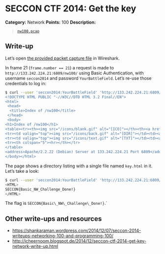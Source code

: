 # SECCON CTF 2014: Get the key

**Category:** Network
**Points:** 100
**Description:**

> [`nw100.pcap`](nw100.pcap)

## Write-up

Let’s open [the provided packet capture file](nw100.pcap) in Wireshark.

In frame 21 (`frame.number == 21`) a request is made to `http://133.242.224.21:6809/nw100/` using Basic Authentication, with username `seccon2014` and password `YourBattleField`. Let’s re-use those credentials to log in:

```bash
$ curl --user 'seccon2014:YourBattleField' 'http://133.242.224.21:6809/nw100/''
<!DOCTYPE HTML PUBLIC "-//W3C//DTD HTML 3.2 Final//EN">
<html>
 <head>
  <title>Index of /nw100</title>
 </head>
 <body>
<h1>Index of /nw100</h1>
<table><tr><th><img src="/icons/blank.gif" alt="[ICO]"></th><th><a href="?C=N;O=D">Name</a></th><th><a href="?C=M;O=A">Last modified</a></th><th><a href="?C=S;O=A">Size</a></th><th><a href="?C=D;O=A">Description</a></th></tr><tr><th colspan="5"><hr></th></tr>
<tr><td valign="top"><img src="/icons/back.gif" alt="[DIR]"></td><td><a href="/">Parent Directory</a></td><td>&nbsp;</td><td align="right">  - </td><td>&nbsp;</td></tr>
<tr><td valign="top"><img src="/icons/text.gif" alt="[TXT]"></td><td><a href="key.html">key.html</a></td><td align="right">29-Nov-2014 22:12  </td><td align="right"> 48 </td><td>&nbsp;</td></tr>
<tr><th colspan="5"><hr></th></tr>
</table>
<address>Apache/2.2.22 (Debian) Server at 133.242.224.21 Port 6809</address>
</body></html>
```

The page shows a directory listing with a single file named `key.html` in it. Let’s take a look:

```bash
$ curl --user 'seccon2014:YourBattleField' 'http://133.242.224.21:6809/nw100/key.html'
<HTML>
SECCON{Basic_NW_Challenge_Done!}
</HTML>
```

The flag is `SECCON{Basic\_NW\_Challenge\_Done!}`.`

## Other write-ups and resources

* <https://shankaraman.wordpress.com/2014/12/07/seccon-2014-writeups-networking-100-and-programming-100/>
* <http://icheernoom.blogspot.de/2014/12/seccon-ctf-2014-get-key-network-write-up.html>
